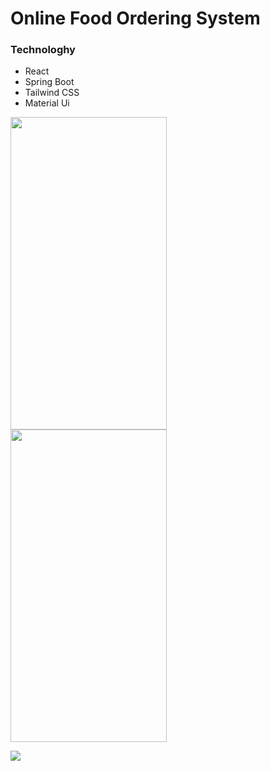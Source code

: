 # Online Food Ordering System

### Technologhy
<ul>
  <li>React</li>
  <li>Spring Boot</li>
  <li>Tailwind CSS</li>
  <li>Material Ui</li>
</ul>

<img src="https://github.com/Mahelchandupa/Online-Food-Ordering-System/assets/110615431/363b0dec-65b4-462b-8d3f-151bf9a0409f" width="250" height="500" style="margin-right: 20px;"/>
<img src="https://github.com/Mahelchandupa/Online-Food-Ordering-System/assets/110615431/141a6644-3f82-4e99-84d8-e39ae8c3dd53" width="250" height="500"/>
<p></p>
<img src="https://github.com/Mahelchandupa/Online-Food-Ordering-System/assets/110615431/5803ad7b-ae47-41ce-a7fd-80ed8fbdf896" />
